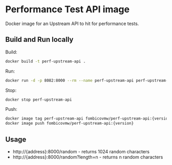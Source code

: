 # Performance Test API image

Docker image for an Upstream API to hit for performance tests.

## Build and Run locally

Build:
```sh
docker build -t perf-upstream-api .
```

Run:
```sh
docker run -d -p 8082:8000 --rm --name perf-upstream-api perf-upstream-api
```

Stop:
```sh
docker stop perf-upstream-api 
```

Push:
```sh
docker image tag perf-upstream-api fombicovmw/perf-upstream-api:{version}
docker image push fombicovmw/perf-upstream-api:{version}
```

## Usage

- http://{address}:8000/random - returns 1024 random characters
- http://{address}:8000/random?length=n - returns n random characters
